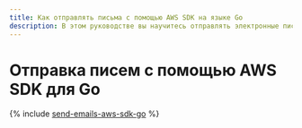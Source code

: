 ```yaml
---
title: Как отправлять письма с помощью AWS SDK на языке Go
description: В этом руководстве вы научитесь отправлять электронные письма через {{ postbox-full-name }} с использованием AWS SDK для Go версии 1.16 и выше.
---
```


# Отправка писем с помощью AWS SDK для Go

{% include [send-emails-aws-sdk-go](../../_tutorials/serverless/send-emails-aws-sdk-go.md) %}
